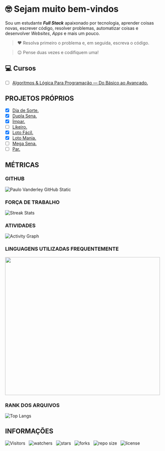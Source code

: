 <!-- TITULO -->
# :nerd_face: Sejam muito bem-vindos

<!-- DESCRIÇÃO -->
Sou um estudante ***Full Stack*** apaixonado por tecnologia, aprender coisas novas, escrever código, resolver problemas, automatizar coisas e desenvolver *Websites*, *Apps* e mais um pouco.

<!-- CITAÇÕES -->
> :heart: Resolva primeiro o problema e, em seguida, escreva o código.

> :wink: Pense duas vezes e codifiquem uma!

<!-- CONTATOS -->

<!-- CURSOS -->
## :computer: Cursos

<!-- * [ ] [Agência Web.](https://github.com/Devsgeeknerd/cur-age-web) -->
* [ ] [Algoritmos & Lógica Para Programação — Do Básico ao Avançado.](https://github.com/Devsgeeknerd/cur-alg-log-pro-bas-ava)
<!-- * [ ] [Android Arch.](https://github.com/Devsgeeknerd/cur-and-arc) -->
<!-- * [ ] [Android Express.](https://github.com/Devsgeeknerd/cur-and-exp) -->
<!-- * [ ] [Android Para iniciantes.](https://github.com/Devsgeeknerd/cur-and-par-ini) -->
<!-- * [ ] [Angular 2 — Desmistificado.](https://github.com/Devsgeeknerd/cur-ang-des) -->
<!-- * [ ] [Aprenda Rápido Unity 3D.](https://github.com/Devsgeeknerd/cur-apr-rap-uni-3d) -->
<!-- * [ ] [Bancos de Dados.](https://gihub.com/Devsgeeknerd/cur-ban-dad) -->
<!-- * [ ] [Bootstrap 4 — Ultimate.](https://github.com/Devsgeeknerd/cur-boo-4-ult) -->
<!-- * [ ] [Desenvolvimento de Aplicativos Android Para Iniciantes.](https://github.com/Devsgeeknerd/cur-des-apl-and-par-ini) -->
<!-- * [ ] [Desenvolvimento de Aplicativos.](https://github.com/Devsgeeknerd/cur-des-apl) -->
<!-- * [ ] [Desenvolvimento Web — 2.0.](https://github.com/Desvgeeknerd/cur-des-web) -->
<!-- * [ ] [Desenvolvimento Web — Completo.](https://github.com/Devsgeeknerd/cur-des-web-com) -->
<!-- * [ ] [Desenvolvimento Web — Responsivo & Completo.](https://github.com/Devsgeeknerd/cur-des-web-res-com) -->
<!-- * [ ] [Desenvolvimento Web — Do Zero ao Primeiro Projeto.](https://github.com/Devsgeeknerd/cur-des-web-zer-pri-pro) -->
<!-- * [ ] [Design Para Aplicativos.](https://github.com/Devsgeeknerd/cur-des-par-apl) -->
<!-- * [ ] [Design Para Web.](https://github.com/Devsgeeknerd/cur-des-par-web) -->
<!-- * [ ] [Front-end — 2.0.](https://github.com/Devsgeeknerd/cur-fro-end) -->
<!-- * [ ] [Full Stack](https://github.com/Devsgeeknerd/cur-ful-sta) -->
<!-- * [ ] [Gestão Ágil com Scrum Completo.](https://github.com/Devsgeeknerd/cur-ges-agi-scr-com) -->
<!-- * [ ] [HTML em 1 Hora.](https://github.com/Devsgeeknerd/cur-htm-hor) -->
<!-- * [ ] [Infraestrutura Web.](https://github.com/Devsgeeknerd/cur-inf-web) -->
<!-- * [ ] [Inglês Extremo — Do Zero a Fluência.](https://github.com/Devsgeeknerd/cur-ing-ext-zer-flu) -->
<!-- * [ ] [Inglês Para Programadores.](https://github.com/Devsgeeknerd/cur-ing-par-pro) -->
<!-- * [ ] [Java Completo.](https://github.com/Devsgeeknerd/cur-jav-com) -->
<!-- * [ ] [JavaScript & jQuery — Completo.](https://github.com/Devsgeeknerd/cur-js-jqu-com) -->
<!-- * [ ] [JavaScript & TypeScript — Do Básico ao Avançado.](https://github.com/Devsgeeknerd/cur-js-typ-bas-ava) -->
<!-- * [ ] [JavaScript Completo.](https://github.com/Devsgeeknerd/cur-js-com) -->
<!-- * [ ] [JavaScript Completo com HTML 5 & CSS 3 — Do Zero ao Especialista.](https://github.com/Devsgeeknerd/cur-js-com-htm-css-zer-esp) -->
<!-- * [ ] [Kanban Completo.](https://github.com/Devsgeeknerd/cur-kan-com) -->
<!-- * [ ] [Kotlin Completo.](https://github.com/Devsgeeknerd/cur-kot-com) -->
<!-- * [ ] [Kotlin Para Iniciantes.](https://github.com/Devsgeeknerd/cur-kot-par-ini) -->
<!-- * [ ] [Lógica Para Programação.](https://github.com/Devsgeeknerd/cur-log-par-pro) -->
<!-- * [ ] [Marketing Digital Para Programadores.](https://github.com/Devsgeeknerd/cur-mar-par-pro) -->
<!-- * [ ] [Node.js.](https://github.com/Devsgeeknerd/cur-nod) -->
<!-- * [ ] [PHP Jedi.](https://github.com/Devsgeeknerd/cur-php-jed) -->
<!-- * [ ] [Produtividade Para Programadores.](https://github.com/Devsgeeknerd/cur-pro-par-pro) -->
<!-- * [ ] [React.js Ninja.](https://github.com/Devsgeeknerd/cur-rea-nin) -->
<!-- * [ ] [SEO Para sites WordPress.](https://github.com/Devsgeeknerd/cur-seo-par-sit-wp) -->
<!-- * [ ] [Unity 5 — Como Criar um Jogo de Plataforma 3D.](https://github.com/Devsgeeknerd/cur-uni-com-cri-jog-pla-3d) -->
<!-- * [ ] [Web Design Express.](https://github.com/Devsgeeknerd/cur-web-des-exp) -->
<!-- * [ ] [Webmaster Front-end completo.](https://github.com/Devsgeeknerd/cur-wm-fron-end-com) -->
<!-- * [ ] [WordPress Completo.](https://github.com/Devsgeeknerd/cur-wp-com) -->

<!-- PROJETOS DOS CURSOS -->
<!-- ### :mortar_board: Projetos dos cursos -->

<!-- * [ ] DevsPortal. -->

<!-- TREINAMENTOS -->
<!-- ## Treinamentos -->

<!-- * [ ] WordPress. -->

<!-- EVENTOS -->
<!-- ## Eventos online -->

<!-- WORKSHOPS -->
<!-- ### Workshops -->

<!-- IMERSÕES -->
<!-- ### Imersões -->

<!-- O QUE APRENDI -->
<!-- ## O que aprendi -->

<!-- LINGUAGENS -->
<!-- ### *LINGUAGENS* -->

<!-- METODOLOGIAS -->
<!-- ### *METODOLOGIAS* -->

<!-- FRAMEWORKS -->
<!-- ### *FRAMEWORKS* -->

<!-- BIBLIOTECAS -->
<!-- ### *BIBLIOTECAS* -->

<!-- FERRAMENTAS -->
<!-- ### FERRAMENTAS -->

<!-- PROJETOS PRÓPRIOS -->
## PROJETOS PRÓPRIOS

* [x] [Dia de Sorte.](https://github.com/Devsgeeknerd/pro-dia-sor "Ver projeto")
* [x] [Dupla Sena.](https://github.com/Devsgeeknerd/pro-dup-sen "Ver projeto")
* [x] [Ímpar.](https://github.com/Devsgeeknerd/pro-imp "Ver projeto")
* [ ] [Likeiro.](https://github.com/Devsgeeknerd/pro-lik)
* [x] [Loto Fácil.](https://github.com/Devsgeeknerd/pro-lot-fac "Ver projeto")
* [x] [Loto Mania.](https://github.com/Devsgeeknerd/pro-lot-man "Ver projeto")
* [ ] [Mega Sena.](https://github.com/Devsgeeknerd/pro-meg-sen)
* [ ] [Par.](https://github.com/Devsgeeknerd/pro-par)

<!-- MÉTRICAS -->
## MÉTRICAS

<!-- GITHUB -->
### GITHUB

![Paulo Vanderley GitHub Static](https://github-readme-stats.vercel.app/api?username=Devsgeeknerd&bg_color=DEG,79e2ff,ff904e,ff5982&title_color=3c68f4&show_icons=true&icon_color=bd0fea&text_color=2f3438&count_private=true&include_all_commits=true&cache_seconds=10800&line_height=30&border_color=0000ff&border_radius=18&card_width=600&locale=pt-BR "Métricas do GitHub")

<!-- PERSEVERANÇA -->
### FORÇA DE TRABALHO

![Streak Stats](https://github-readme-streak-stats.herokuapp.com/?user=Devsgeeknerd&background=800080&stroke=ffffff&ring=33ff69&fire=fd1d1d&currStreakNum=79e2ff&currStreakLabel=79f3ff&sideNums=ffffff&sideLabels=ffff00&dates=ffffff)

<!-- GRÁFICO DE ATIVIDADES -->
### ATIVIDADES

![Activity Graph](https://activity-graph.herokuapp.com/graph?username=Devsgeeknerd&bg_color=800080&color=ffffff&line=00ff00&point=ffff00&area=true&area_color=000000&custom_title=Grafico%20de%20Commits%20Diario "Atividades diárias")

<!-- WAKATIME -->
### LINGUAGENS UTILIZADAS FREQUENTEMENTE

<p align="center">
    <img src="https://wakatime.com/share/@Devsgeeknerd/77d003db-f2b0-43ab-8038-56c1cb8ccdfd.svg" width="100%" height="450" />
</p>

<!-- RANK DOS ARQUIVOS -->
### RANK DOS ARQUIVOS

![Top Langs](https://github-readme-stats.vercel.app/api/top-langs/?username=Devsgeeknerd&layout=default&langs_count=10&title_color=000000&bg_color=ba4de3&text_color=000000&card_width=600&custom_title=Rank%20dos%20Arquivos)

<!-- INFORMAÇÕES -->
## INFORMAÇÕES

![Visitors](https://api.visitorbadge.io/api/visitors?path=Devsgeeknerd%2FDevsgeeknerd&label=Visitantes&labelColor=%23f9e64f&countColor=%23008000&style=plastic "Total de visitas")
&nbsp;
![watchers](https://img.shields.io/github/watchers/Devsgeeknerd/Devsgeeknerd?style=plastic&label=Observadores&labelColor=f9e64f "Total de observadores")
&nbsp;
![stars](https://img.shields.io/github/stars/Devsgeeknerd/Devsgeeknerd?style=plastic&label=EstrelasS&labelColor=f9e64f "Total de Estrelas Recebidas")
&nbsp;
![forks](https://img.shields.io/github/forks/Devsgeeknerd/Devsgeeknerd?style=plastic&label=Bifurcações&labelColor=f9e64f "Total de Bifurcações")
&nbsp;
![repo size](https://img.shields.io/github/repo-size/Devsgeeknerd/Devsgeeknerd?style=plastic&label=Tamanho&labelColor=f9e64f "Tamanho do Repositório")
&nbsp;
![license](https://img.shields.io/github/license/Devsgeeknerd/Devsgeeknerd?style=plastic&label=Licença&labelColor=f9e64f "Licença do Repositório")
